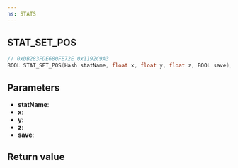 ```yaml
---
ns: STATS
---
```

## STAT_SET_POS

```c
// 0xDB283FDE680FE72E 0x1192C9A3
BOOL STAT_SET_POS(Hash statName, float x, float y, float z, BOOL save);
```


## Parameters
* **statName**: 
* **x**: 
* **y**: 
* **z**: 
* **save**: 

## Return value
